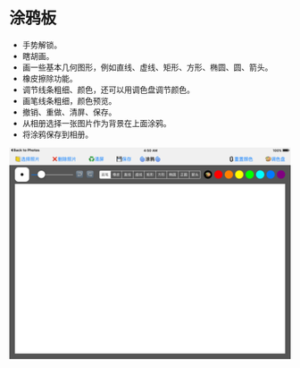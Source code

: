 # 涂鸦板

* 手势解锁。
* 瞎胡画。
* 画一些基本几何图形，例如直线、虚线、矩形、方形、椭圆、圆、箭头。
* 橡皮擦除功能。
* 调节线条粗细、颜色，还可以用调色盘调节颜色。
* 画笔线条粗细，颜色预览。
* 撤销、重做、清屏、保存。
* 从相册选择一张图片作为背景在上面涂鸦。
* 将涂鸦保存到相册。

![](screenshot.png)